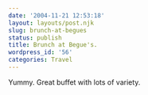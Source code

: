 ```yaml
---
date: '2004-11-21 12:53:18'
layout: layouts/post.njk
slug: brunch-at-begues
status: publish
title: Brunch at Begue's.
wordpress_id: '56'
categories: Travel
---
```


Yummy. Great buffet with lots of variety.

